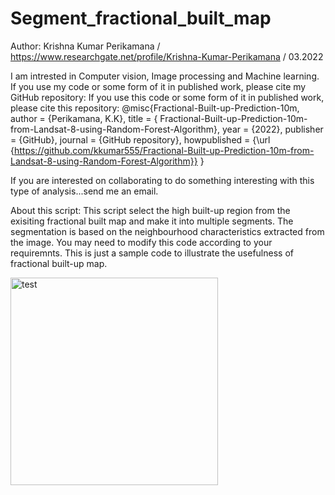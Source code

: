 # Segment_fractional_built_map

Author: Krishna Kumar Perikamana / https://www.researchgate.net/profile/Krishna-Kumar-Perikamana / 03.2022

I am intrested in Computer vision, Image processing and Machine learning. If you use my code or some form of it in published work, please cite my GitHub repository: If you use this code or some form of it in published work, please cite this repository: @misc{Fractional-Built-up-Prediction-10m, author = {Perikamana, K.K}, title = { Fractional-Built-up-Prediction-10m-from-Landsat-8-using-Random-Forest-Algorithm}, year = {2022}, publisher = {GitHub}, journal = {GitHub repository}, howpublished = {\url {https://github.com/kkumar555/Fractional-Built-up-Prediction-10m-from-Landsat-8-using-Random-Forest-Algorithm}} }

If you are interested on collaborating to do something interesting with this type of analysis...send me an email.

About this script: This script select the high built-up region from the exisiting fractional built map and make it into multiple segments. The segmentation is based on the neighbourhood characteristics extracted from the image. You may need to modify this code according to your requiremnts. This is just a sample code to illustrate the usefulness of fractional built-up map.


<img width="332" alt="test" src="https://user-images.githubusercontent.com/102649572/161482221-57893428-cbb9-434d-9a51-7a513219d460.png">
